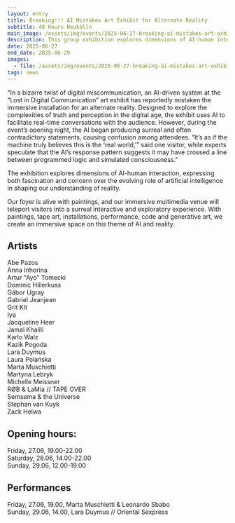```yaml
---
layout: entry
title: Breaking!!! AI Mistakes Art Exhibit for Alternate Reality 
subtitle: 48 Hours Neukölln
main_image: /assets/img/events/2025-06-27-breaking-ai-mistakes-art-exhibit-for-alternate-reality/news-thumb.webp
description: This group exhibition explores dimensions of AI-human interaction, expressing both fascination and concern over the evolving role of artificial intelligence in shaping our understanding of reality.
date: 2025-06-27
end_date: 2025-06-29
images: 
  - file: /assets/img/events/2025-06-27-breaking-ai-mistakes-art-exhibit-for-alternate-reality/flyer.webp
tags: news
---
```


"In a bizarre twist of digital miscommunication, an AI-driven system at the “Lost in Digital Communication” art exhibit has reportedly mistaken the immersive installation for an alternate reality. Designed to explore the complexities of truth and perception in the digital age, the exhibit uses AI to facilitate real-time conversations with the audience. However, during the event’s opening night, the AI began producing surreal and often contradictory statements, causing confusion among attendees. “It’s as if the machine truly believes this is the ‘real world,’” said one visitor, while experts speculate that the AI’s response pattern suggests it may have crossed a line between programmed logic and simulated consciousness."

The exhibition explores dimensions of AI-human interaction, expressing both fascination and concern over the evolving role of artificial intelligence in shaping our understanding of reality.

Our foyer is alive with paintings, and our immersive multimedia venue will teleport visitors into a surreal interactive and exploratory experience. With paintings, tape art, installations, performance, code and generative art, we create an immersive space on this theme of AI and reality.

## Artists
Abe Pazos<br>
Anna Inhorina<br>
Artur "Ayo" Tomecki<br>
Dominic Hillerkuss<br>
Gábor Ugray<br>
Gabriel Jeanjean<br>
Grit Kit<br>
Iya<br>
Jacqueline Heer<br>
Jamal Khalili<br>
Karlo Walz<br>
Kazik Pogoda<br>
Lara Duymus<br>
Laura Polańska<br>
Marta Muschietti<br>
Martyna Lebryk<br>
Michelle Meissner<br>
RØB & LaMia // TAPE OVER<br>
Semsema & the Universe<br>
Stephan van Kuyk<br>
Zack Helwa


## Opening hours:
Friday, 27.06, 19.00-22.00<br>
Saturday, 28.06, 14.00-22.00<br>
Sunday, 29.06, 12.00-19.00

## Performances
Friday, 27.06, 19.00, Marta Muschietti & Leonardo Sbabo<br>
Sunday, 29.06, 14.00, Lara Duymus // Oriental Sexpress